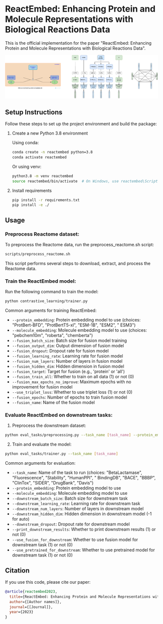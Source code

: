 # ReactEmbed: Enhancing Protein and Molecule Representations with Biological Reactions Data

This is the official implementation for the paper "ReactEmbed: Enhancing Protein and Molecule Representations with
Biological Reactions Data".

![reaction](github_images/reaction_flatten.png)

## Setup Instructions

Follow these steps to set up the project environment and build the package:

1. Create a new Python 3.8 environment

   Using conda:
   ```bash
   conda create -n reactembed python=3.8
   conda activate reactembed
   ```

   Or using venv:
   ```bash
   python3.8 -m venv reactembed
   source reactembed/bin/activate  # On Windows, use reactembed\Scripts\activate
   ```

2. Install requirements
   ```bash
   pip install -r requirements.txt 
   pip install -e ./
   ```

## Usage

### Preprocess Reactome dataset:

To preprocess the Reactome data, run the preprocess_reactome.sh script:

```bash
scripts/preprocess_reactome.sh
```

This script performs several steps to download, extract, and process the Reactome data.

### Train the ReactEmbed model:

Run the following command to train the model:

```bash
python contrastive_learning/trainer.py
```

Common arguments for training ReactEmbed:

- `--protein_embedding`: Protein embedding model to use (choices: "ProtBert-BFD", "ProtBertT5-xl", "ESM-1B", "ESM2", "
  ESM3")
- `--molecule_embedding`: Molecule embedding model to use (choices: "pebchem10m", "roberta", "chemberta")
- `--fusion_batch_size`: Batch size for fusion model training
- `--fusion_output_dim`: Output dimension of fusion model
- `--fusion_dropout`: Dropout rate for fusion model
- `--fusion_learning_rate`: Learning rate for fusion model
- `--fusion_num_layers`: Number of layers in fusion model
- `--fusion_hidden_dim`: Hidden dimension in fusion model
- `--fusion_target`: Target for fusion (e.g., 'protein' or 'all')
- `--fusion_train_all`: Whether to train on all data (1) or not (0)
- `--fusion_max_epochs_no_improve`: Maximum epochs with no improvement for fusion model
- `--use_triplet_loss`: Whether to use triplet loss (1) or not (0)
- `--fusion_epochs`: Number of epochs to train fusion model
- `--fusion_name`: Name of the fusion model

### Evaluate ReactEmbed on downstream tasks:

1. Preprocess the downstream dataset:

```bash
python eval_tasks/preprocessing.py --task_name [task_name] --protein_embedding [protein_embedding] --molecule_embedding [molecule_embedding]
```

2. Train and evaluate the model:

```bash
python eval_tasks/trainer.py --task_name [task_name]
```

Common arguments for evaluation:

- `--task_name`: Name of the task to run (choices: "BetaLactamase", "Fluorescence", "Stability", "HumanPPI", "
  BindingDB", "BACE", "BBBP", "ClinTox", "SIDER", "DrugBank", "Davis")
- `--protein_embedding`: Protein embedding model to use
- `--molecule_embedding`: Molecule embedding model to use
- `--downstream_batch_size`: Batch size for downstream task
- `--downstream_learning_rate`: Learning rate for downstream task
- `--downstream_num_layers`: Number of layers in downstream model
- `--downstream_hidden_dim`: Hidden dimension in downstream model (-1 for auto)
- `--downstream_dropout`: Dropout rate for downstream model
- `--print_downstream_results`: Whether to print downstream results (1) or not (0)
- `--use_fusion_for_downstream`: Whether to use fusion model for downstream task (1) or not (0)
- `--use_pretrained_for_downstream`: Whether to use pretrained model for downstream task (1) or not (0)

## Citation

If you use this code, please cite our paper:

```bibtex
@article{reactembed2023,
  title={ReactEmbed: Enhancing Protein and Molecule Representations with Biological Reactions Data},
  author={[Author names]},
  journal={[Journal]},
  year={2023}
}
```
